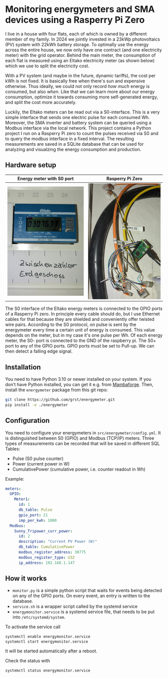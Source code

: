 # Monitoring energymeters and SMA devices using a Rasperry Pi Zero

I live in a house with four flats, each of which is owned by a different member of my family.
In 2024 we jointly invested in a 23kWp photovoltaics (PV) system with 22kWh battery storage. To optimally use the energy
across the entire house, we now only have one contract (and one electricity meter) with the grid operator. Behind
the main meter, the consumption of each flat is measured using an Eltako electricity meter (as shown below) which we
use to split the electricity cost.

With a PV system (and maybe in the future, dynamic tariffs), the cost per kWh is not fixed. It is basically
free when there's sun and expensive otherwise. Thus ideally, we could not only record _how much_ energy is consumed,
but also _when_. Like that we can learn more about our energy consumption, optimize it towards consuming more
self-generated energy, and split the cost more accurately.

Luckily, the Eltako meters can be read out via a S0-interface. This is a very simple interface that sends one electric pulse for each consumed Wh. 
Moreover, the SMA inverter and battery system can be queried using a Modbus interface via the local network. This project contains a Python
project I run on a Rasperry Pi zero to count the pulses received via S0 and to query the modbus interface in a fixed interval. The resulting
measurements are saved in a SQLite database that can be used for analyzing and visualzing the energy consumption and production. 

## Hardware setup

| Energy meter with S0 port | Rasperry Pi Zero |
| ------------- | ------------- |
| ![eltako meter](img/eltako_meter.jpg) | ![rasperry_pi](img/rasperry_pi.jpg) |

The S0 interface of the Eltako energy meters is connected to the GPIO ports of a Rasperry Pi zero. 
In principle every cable should do, but I use Ethernet cables for that because they are shielded and conveniently offer
twisted wire pairs. According to the S0 protocol, on pulse is sent by the energymeter every time a certain unit of energy is consumed.
This value depends on the meter, but in my case it's one pulse per Wh. Of each energy meter, the S0- port is connected to the GND of the raspberry pi. The S0+ port to any of
the GPIO ports. GPIO ports must be set to Pull-up. We can then detect a falling edge signal.

## Installation

You need to have Python 3.10 or newer installed on your system. If you don’t have Python installed, you can get it e.g. from [Mambaforge](https://github.com/conda-forge/miniforge#mambaforge).
Then, install the `energymeter` package from this git repo: 

```bash
git clone https://github.com/grst/energymeter.git
pip install -e ./energymeter
```

## Configuration

You need to configure your energymeters in `src/energymeter/config.yml`. It is distinguished between S0 (GPIO) and Modbus (TCP/IP) meters. Three types of measurements can be recorded that will be 
saved in different SQL Tables: 
 * Pulse (S0 pulse counter)
 * Power (current power in W)
 * CumulativePower (cumulative power, i.e. counter readout in Wh)

Example:

```yaml
meters:
  GPIO:
    Meter1:
      id: 1
      db_table: Pulse
      gpio_port: 21
      imp_per_kwh: 1000
  Modbus:
    Sunny_Tripower_curr_power:
      id: 2
      description: "Current PV Power (W)"
      db_table: CumulativePower
      modbus_register_address: 30775
      modbus_register_type: U32
      ip_address: 192.168.1.147
```

## How it works

-   `monitor.py` is a simple python script that waits for events being detected on any of the GPIO ports. On every event,
    an entry is written to the database.
-   `service.sh` is a wrapper script called by the systemd service
-   `energymonitor.service` is a systemd service file, that needs to be put into `/etc/systemd/system`.

To activate the service call

```
systemctl enable energymonitor.service
systemctl start energymonitor.service
```

It will be started automatically after a reboot.

Check the status with

```
systemctl status energymonitor.service
```
